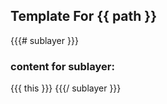 ## Template For {{ path }}
{{{# sublayer }}}
### content for sublayer:
 {{{ this }}}
{{{/ sublayer }}}
